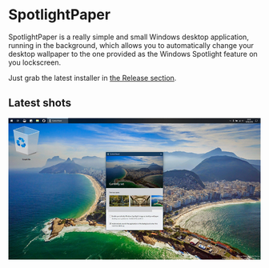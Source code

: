 # SpotlightPaper
SpotlightPaper is a really simple and small Windows desktop application, running in the background, which allows you to automatically change your desktop wallpaper to the one provided as the Windows Spotlight feature on you lockscreen.

Just grab the latest installer in [the Release section](https://github.com/greifmatthias/SpotlightPaper/releases).

## Latest shots
![Screenshot](/Assets/screen_180819.jpg)

